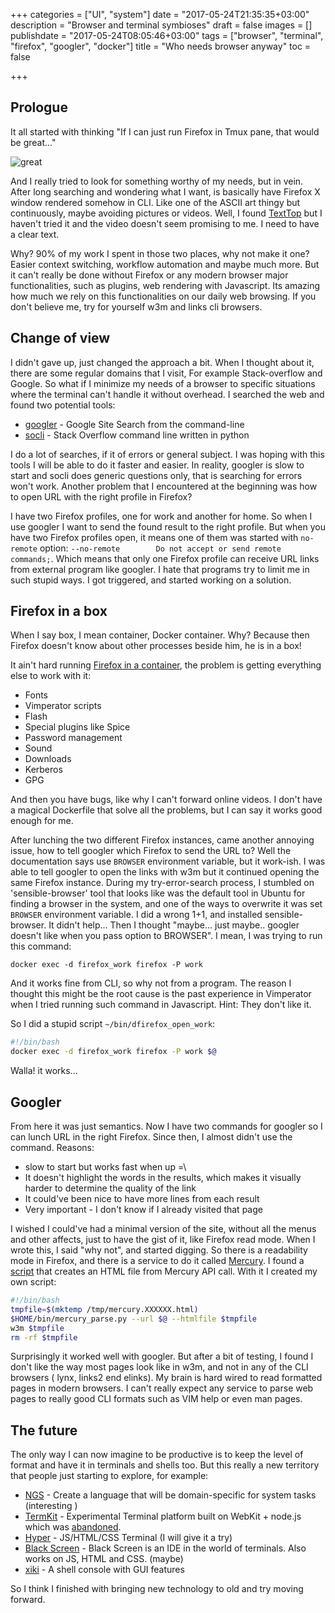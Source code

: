 +++
categories = ["UI", "system"]
date = "2017-05-24T21:35:35+03:00"
description = "Browser and terminal symbioses"
draft = false
images = []
publishdate = "2017-05-24T08:05:46+03:00"
tags = ["browser", "terminal", "firefox", "googler", "docker"]
title = "Who needs browser anyway"
toc = false

+++

## Prologue

It all started with thinking "If I can just run Firefox in Tmux pane, that
would be great..."

![great](/images/meme_great.jpg)

And I really tried to look for something worthy of my needs, but in vein.
After long searching and wondering what I want, is basically have Firefox
X window rendered somehow in CLI. Like one of the ASCII art thingy but
continuously, maybe avoiding pictures or videos. Well, I found [TextTop][1]
but I haven't tried it and the video doesn't seem promising to me. I need to
have a clear text.

Why? 90% of my work I spent in those two places, why not make it one?
Easier context switching, workflow automation and maybe much more.
But it can't really be done without Firefox or any modern browser major
functionalities, such as plugins, web rendering with Javascript. Its amazing
how much we rely on this functionalities on our daily web browsing.
If you don't believe me, try for yourself w3m and links cli browsers.

## Change of view

I didn't gave up, just changed the approach a bit. When I thought about it,
there are some regular domains that I visit, For example Stack-overflow and
Google. So what if I minimize my needs of a browser to specific situations where
the terminal can't handle it without overhead. I searched the web and found two
potential tools:

 - [googler][2] - Google Site Search from the command-line
 - [socli][3] - Stack Overflow command line written in python

I do a lot of searches, if it of errors or general subject. I was hoping with
this tools I will be able to do it faster and easier. In reality, googler is
slow to start and socli does generic questions only, that is searching for
errors won't work. Another problem that I encountered at the beginning was how
to open URL with the right profile in Firefox?

I have two Firefox profiles, one for work and another for home. So when I use
googler I want to send the found result to the right profile. But when you have
two Firefox profiles open, it means one of them was started with `no-remote`
option: `--no-remote        Do not accept or send remote commands;`. Which means
that only one Firefox profile can receive URL links from external program like
googler. I hate that programs try to limit me in such stupid ways.
I got triggered, and started working on a solution.

## Firefox in a box

When I say box, I mean container, Docker container. Why? Because then Firefox
doesn't know about other processes beside him, he is in a box!

It ain't hard running [Firefox in a container][4], the problem is getting
everything else to work with it:

 - Fonts
 - Vimperator scripts
 - Flash
 - Special plugins like Spice
 - Password management
 - Sound
 - Downloads
 - Kerberos
 - GPG

And then you have bugs, like why I can't forward online videos.
I don't have a magical Dockerfile that solve all the problems, but I can say it
works good enough for me.

After lunching the two different Firefox instances, came another annoying issue,
how to tell googler which Firefox to send the URL to?
Well the documentation says use `BROWSER` environment variable, but it work-ish.
I was able to tell googler to open the links with w3m but it continued opening
the same Firefox instance. During my try-error-search process, I stumbled on
'sensible-browser' tool that looks like was the default tool in Ubuntu for
finding a browser in the system, and one of the ways to overwrite it was set
`BROWSER` environment variable. I did a wrong 1+1, and installed sensible-browser.
It didn't help... Then I thought "maybe... just maybe.. googler doesn't like
when you pass option to BROWSER". I mean, I was trying to run this command:

`docker exec -d firefox_work firefox -P work`

And it works fine from CLI, so why not from a program. The reason I thought this
might be the root cause is the past experience in Vimperator when I tried
running such command in Javascript. Hint: They don't like it.

So I did a stupid script `~/bin/dfirefox_open_work`:
```bash
#!/bin/bash
docker exec -d firefox_work firefox -P work $@
```

Walla! it works...

## Googler

From here it was just semantics. Now I have two commands for googler so I can
lunch URL in the right Firefox. Since then, I almost didn't use the command.
Reasons:

- slow to start but works fast when up =\
- It doesn't highlight the words in the results, which makes it visually harder
  to determine the quality of the link
- It could've been nice to have more lines from each result
- Very important - I don't know if I already visited that page

I wished I could've had a minimal version of the site, without all the menus
and other affects, just to have the gist of it, like Firefox read mode.
When I wrote this, I said "why not", and started digging. So there is a
readability mode in Firefox, and there is a service to do it called [Mercury][6].
I found a [script][7] that creates an HTML file from Mercury API call. With
it I created my own script:

```bash
#!/bin/bash
tmpfile=$(mktemp /tmp/mercury.XXXXXX.html)
$HOME/bin/mercury_parse.py --url $@ --htmlfile $tmpfile
w3m $tmpfile
rm -rf $tmpfile
```

Surprisingly it worked well with googler. But after a bit of testing, I found
I don't like the way most pages look like in w3m, and not in any of the CLI
browsers ( lynx, links2 end elinks). My brain is hard wired to read formatted
pages in modern browsers. I can't really expect any service to parse web pages
to really good CLI formats such as VIM help or even man pages.

## The future

The only way I can now imagine to be productive is to keep the level of
format and have it in terminals and shells too. But this really a new territory
that people just starting to explore, for example:

 - [NGS](https://github.com/ilyash/ngs) - Create a language that will be
 domain-specific for system tasks (interesting )
 - [TermKit](https://github.com/unconed/TermKit) -  Experimental Terminal
 platform built on WebKit + node.js which was [abandoned][8].
 - [Hyper](https://hyper.is/) - JS/HTML/CSS Terminal (I will give it a try)
 - [Black Screen](https://github.com/railsware/black-screen) - Black Screen is
 an IDE in the world of terminals. Also works on JS, HTML and CSS. (maybe)
 - [xiki](http://xiki.org/) - A shell console with GUI features

So I think I finished with bringing new technology to old and try moving
forward.

[1]: https://github.com/tombh/texttop
[2]: https://github.com/jarun/googler
[3]: https://github.com/gautamkrishnar/socli
[4]: https://github.com/abraverm/docker-images/tree/firefox
[6]: https://mercury.postlight.com/web-parser/
[7]: https://gist.github.com/tanimislam/7f36db977ffd254691840ca14534e5b2
[8]: https://www.reddit.com/r/programming/comments/137kd9/18_months_ago_termkit_a_nextgeneration_terminal/
